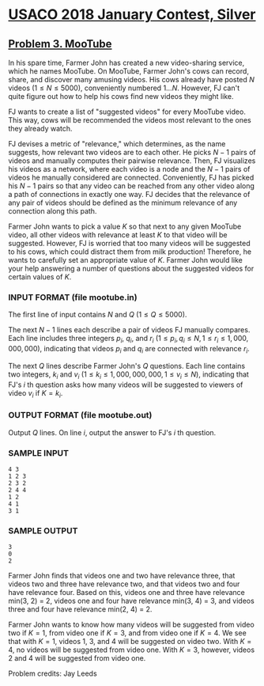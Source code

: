 # [USACO 2018 January Contest, Silver](https://usaco.org/index.php?page=jan18results)

## [Problem 3. MooTube](https://usaco.org/index.php?page=viewproblem2&cpid=788)

In his spare time, Farmer John has created a new video-sharing service, which he
names MooTube.  On MooTube, Farmer John's cows can record, share, and discover
many amusing videos.  His cows already have posted $N$ videos ($1 \leq N \leq 5000$), conveniently numbered $1 \ldots N$.  However, FJ can't
quite figure out how to help his cows find new videos they might like.

FJ wants to create a list of "suggested videos" for every MooTube video.  This
way, cows will be recommended the videos most relevant to the ones they already
watch.

FJ devises a metric of "relevance," which determines, as the name suggests, how
relevant two videos are to each other.  He picks $N-1$ pairs of videos and
manually computes their pairwise relevance.  Then, FJ visualizes his videos as a
network, where each video is a node and the $N-1$ pairs of videos he manually
considered are connected.  Conveniently, FJ has picked his $N-1$ pairs so that
any video can be  reached from any other video along a path of connections in
exactly one way. FJ decides that the relevance of any pair of videos should be
defined as the minimum relevance of any connection along this path.  

Farmer John wants to pick a value $K$ so that next to any given MooTube video,
all other videos with relevance at least $K$ to that video will be suggested.
However, FJ is worried that too many videos will be suggested to his cows, which
could distract them from milk production!  Therefore, he wants to carefully set
an appropriate value of $K$.  Farmer John would like your help answering a
number of questions about the suggested videos for certain values of $K$.

### INPUT FORMAT (file mootube.in)

The first line of input contains $N$ and $Q$ ($1 \leq Q \leq 5000$).

The next $N-1$ lines each describe a pair of videos FJ manually compares.  Each
line includes three integers $p_i$, $q_i$, and $r_i$
($1 \leq p_i, q_i \leq N, 1 \leq r_i \leq 1,000,000,000$), indicating that
videos $p_i$ and $q_i$ are connected with relevance $r_i$.  

The next $Q$ lines describe Farmer John's $Q$ questions.  Each line contains two
integers, $k_i$ and $v_i$ ($1 \leq k_i \leq 1,000,000,000, 1 \leq v_i \leq N$),
indicating that FJ's $i$ th question asks how many videos will be suggested to
viewers of video $v_i$ if $K = k_i$.

### OUTPUT FORMAT (file mootube.out)

Output $Q$ lines.  On line $i$, output the answer to FJ's $i$ th question.

### SAMPLE INPUT

```plaintext
4 3
1 2 3
2 3 2
2 4 4
1 2
4 1
3 1
```

### SAMPLE OUTPUT

```plaintext
3
0
2
```

Farmer John finds that videos one and two have relevance three, that videos two
and three have relevance two, and that videos two and four have relevance four.
Based on this, videos one and three have relevance min(3, 2) = 2, videos one and
four have relevance min(3, 4) = 3, and videos three and four have relevance
min(2, 4) = 2.

Farmer John wants to know how many videos will be suggested from video two if
$K=1$, from video one if $K=3$, and from video one if $K=4$.  We see that with
$K=1$, videos 1, 3, and 4 will be suggested on video two.  With $K=4$, no videos
will be suggested from video one.  With $K=3$, however, videos 2 and 4 will be
suggested from video one.

Problem credits: Jay Leeds
